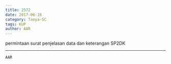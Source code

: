 ```yaml
---
title: 2572
date: 2017-06-16
category: Tanya-SC
tags: KUP
author: AAR
---
```


permintaan surat penjelasan data dan keterangan SP2DK

---



`AAR`
